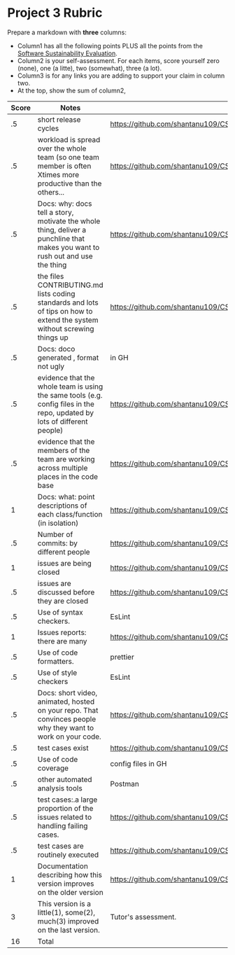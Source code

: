 # Project 3 Rubric

Prepare a markdown with **three** columns:

-   Column1 has all the following points PLUS all the points from the
    [Software Sustainability Evaluation](https://docs.google.com/forms/d/e/1FAIpQLSf0ccsVdN-nXJCHLluJ-hANZlp8rDKgprJa0oTYiLZSDxh3DA/viewform).
-   Column2 is your self-assessment. For each items, score yourself zero (none), one (a litte), two (somewhat), three (a lot).
-   Column3 is for any links you are adding to support your claim in column two.
-   At the top, show the sum of column2,

| Score | Notes                                                                                                                         | Evidence                                                                                           |
| ----- | ----------------------------------------------------------------------------------------------------------------------------- | -------------------------------------------------------------------------------------------------- |
| .5    | short release cycles                                                                                                          | https://github.com/shantanu109/CSC510_Group25_Project1/releases                                    |
| .5    | workload is spread over the whole team (so one team member is often Xtimes more productive than the others...                 | https://github.com/shantanu109/CSC510_Group25_Project1/graphs/contributors                         |
| .5    | Docs: why: docs tell a story, motivate the whole thing, deliver a punchline that makes you want to rush out and use the thing | https://github.com/shantanu109/CSC510_Group25_Project1                                             |
| .5    | the files CONTRIBUTING.md lists coding standards and lots of tips on how to extend the system without screwing things up      | https://github.com/shantanu109/CSC510_Group25_Project1/blob/main/CONTRIBUTING.md                   |
| .5    | Docs: doco generated , format not ugly                                                                                        | in GH                                                                                              |
| .5    | evidence that the whole team is using the same tools (e.g. config files in the repo, updated by lots of different people)     | https://github.com/shantanu109/CSC510_Group25_Project1                                             |
| .5    | evidence that the members of the team are working across multiple places in the code base                                     | https://github.com/shantanu109/CSC510_Group25_Project1                                             |
| 1     | Docs: what: point descriptions of each class/function (in isolation)                                                          | https://github.com/shantanu109/CSC510_Group25_Project1/blob/main/docs/Functions%20%26%20Classes.md |
| .5    | Number of commits: by different people                                                                                        | https://github.com/shantanu109/CSC510_Group25_Project1/graphs/contributors                         |
| 1     | issues are being closed                                                                                                       | https://github.com/shantanu109/CSC510_Group25_Project1/issues                                      |
| .5    | issues are discussed before they are closed                                                                                   | https://github.com/shantanu109/CSC510_Group25_Project1/issues                                      |
| .5    | Use of syntax checkers.                                                                                                       | EsLint                                                                                             |
| 1     | Issues reports: there are many                                                                                                | https://github.com/shantanu109/CSC510_Group25_Project1/issues                                      |
| .5    | Use of code formatters.                                                                                                       | prettier                                                                                           |
| .5    | Use of style checkers                                                                                                         | EsLint                                                                                             |
| .5    | Docs: short video, animated, hosted on your repo. That convinces people why they want to work on your code.                   | https://github.com/shantanu109/CSC510_Group25_Project1                                             |
| .5    | test cases exist                                                                                                              | https://github.com/shantanu109/CSC510_Group25_Project1/tree/main/src/tests                         |
| .5    | Use of code coverage                                                                                                          | config files in GH                                                                                 |
| .5    | other automated analysis tools                                                                                                | Postman                                                                                            |
| .5    | test cases:.a large proportion of the issues related to handling failing cases.                                               | https://github.com/shantanu109/CSC510_Group25_Project1/tree/main/src/tests                         |
| .5    | test cases are routinely executed                                                                                             | https://github.com/shantanu109/CSC510_Group25_Project1/tree/main/src/tests                         |
| 1     | Documentation describing how this version improves on the older version                                                       | https://github.com/shantanu109/CSC510_Group25_Project1                                             |
| 3     | This version is a little(1), some(2), much(3) improved on the last version.                                                   | Tutor's assessment.                                                                                |
| 16    | Total                                                                                                                         |
